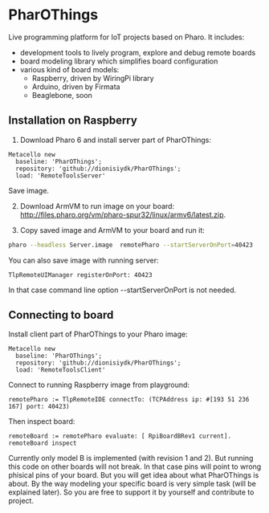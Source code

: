 # PharOThings

Live programming platform for IoT projects based on Pharo.
It includes:
- development tools to lively program, explore and debug remote boards
- board modeling library which simplifies board configuration
- various kind of board models:
    - Raspberry, driven by WiringPi library
    - Arduino, driven by Firmata
    - Beaglebone, soon

## Installation on Raspberry

1) Download Pharo 6 and install server part of PharOThings:
```Smalltalk
Metacello new
  baseline: 'PharOThings';
  repository: 'github://dionisiydk/PharOThings';
  load: 'RemoteToolsServer'
```
Save image.

2) Download ArmVM to run image on your board: http://files.pharo.org/vm/pharo-spur32/linux/armv6/latest.zip.

3) Copy saved image and ArmVM to your board and run it:
```bash
pharo --headless Server.image  remotePharo --startServerOnPort=40423
```
You can also save image with running server:
```Smalltalk
TlpRemoteUIManager registerOnPort: 40423
```
In that case command line option --startServerOnPort is not needed.

## Connecting to board
Install client part of PharOThings to your Pharo image:
```Smalltalk
Metacello new
  baseline: 'PharOThings';
  repository: 'github://dionisiydk/PharOThings';
  load: 'RemoteToolsClient'
```
Connect to running Raspberry image from playground:
```Smalltalk
remotePharo := TlpRemoteIDE connectTo: (TCPAddress ip: #[193 51 236 167] port: 40423)
```
Then inspect board:
```Smalltalk
remoteBoard := remotePharo evaluate: [ RpiBoardBRev1 current].
remoteBoard inspect
```
Currently only model B is implemented (with revision 1 and 2). But running this code on other boards will not break. In that case pins will point to wrong phisical pins of your board. But you will get idea about what PharOThings is about.
By the way modeling your specific board is very simple task (will be explained later). So you are free to support it by yourself and contribute to project.



